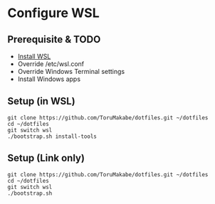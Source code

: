 # Configure WSL

## Prerequisite & TODO

* [Install WSL](https://docs.microsoft.com/ja-jp/windows/wsl/install)
* Override /etc/wsl.conf
* Override Windows Terminal settings
* Install Windows apps

## Setup (in WSL)

```
git clone https://github.com/ToruMakabe/dotfiles.git ~/dotfiles
cd ~/dotfiles
git switch wsl
./bootstrap.sh install-tools
```

## Setup (Link only)

```
git clone https://github.com/ToruMakabe/dotfiles.git ~/dotfiles
cd ~/dotfiles
git switch wsl
./bootstrap.sh
```
